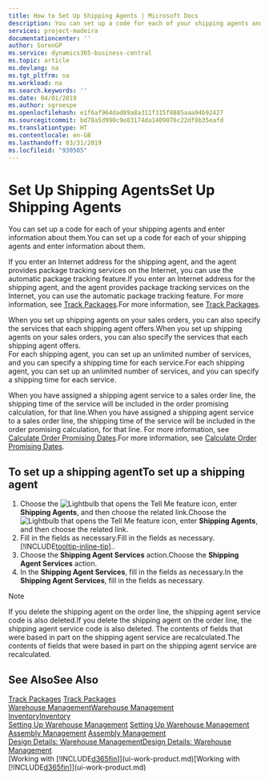 ```yaml
---
title: How to Set Up Shipping Agents | Microsoft Docs
description: You can set up a code for each of your shipping agents and enter information about them.
services: project-madeira
documentationcenter: ''
author: SorenGP
ms.service: dynamics365-business-central
ms.topic: article
ms.devlang: na
ms.tgt_pltfrm: na
ms.workload: na
ms.search.keywords: ''
ms.date: 04/01/2019
ms.author: sgroespe
ms.openlocfilehash: e1f6af964dad89a8a311f315f8885aaa94b92427
ms.sourcegitcommit: bd78a5d990c9e83174da1409076c22df8b35eafd
ms.translationtype: HT
ms.contentlocale: en-GB
ms.lasthandoff: 03/31/2019
ms.locfileid: "930505"
---
```

# <a name="set-up-shipping-agents"></a><span data-ttu-id="140d9-103">Set Up Shipping Agents</span><span class="sxs-lookup"><span data-stu-id="140d9-103">Set Up Shipping Agents</span></span>
<span data-ttu-id="140d9-104">You can set up a code for each of your shipping agents and enter information about them.</span><span class="sxs-lookup"><span data-stu-id="140d9-104">You can set up a code for each of your shipping agents and enter information about them.</span></span>  

<span data-ttu-id="140d9-105">If you enter an Internet address for the shipping agent, and the agent provides package tracking services on the Internet, you can use the automatic package tracking feature.</span><span class="sxs-lookup"><span data-stu-id="140d9-105">If you enter an Internet address for the shipping agent, and the agent provides package tracking services on the Internet, you can use the automatic package tracking feature.</span></span> <span data-ttu-id="140d9-106">For more information, see [Track Packages](sales-how-track-packages.md).</span><span class="sxs-lookup"><span data-stu-id="140d9-106">For more information, see [Track Packages](sales-how-track-packages.md).</span></span>

<span data-ttu-id="140d9-107">When you set up shipping agents on your sales orders, you can also specify the services that each shipping agent offers.</span><span class="sxs-lookup"><span data-stu-id="140d9-107">When you set up shipping agents on your sales orders, you can also specify the services that each shipping agent offers.</span></span>  
<span data-ttu-id="140d9-108">For each shipping agent, you can set up an unlimited number of services, and you can specify a shipping time for each service.</span><span class="sxs-lookup"><span data-stu-id="140d9-108">For each shipping agent, you can set up an unlimited number of services, and you can specify a shipping time for each service.</span></span>  

<span data-ttu-id="140d9-109">When you have assigned a shipping agent service to a sales order line, the shipping time of the service will be included in the order promising calculation, for that line.</span><span class="sxs-lookup"><span data-stu-id="140d9-109">When you have assigned a shipping agent service to a sales order line, the shipping time of the service will be included in the order promising calculation, for that line.</span></span> <span data-ttu-id="140d9-110">For more information, see [Calculate Order Promising Dates](sales-how-to-calculate-order-promising-dates.md).</span><span class="sxs-lookup"><span data-stu-id="140d9-110">For more information, see [Calculate Order Promising Dates](sales-how-to-calculate-order-promising-dates.md).</span></span>

## <a name="to-set-up-a-shipping-agent"></a><span data-ttu-id="140d9-111">To set up a shipping agent</span><span class="sxs-lookup"><span data-stu-id="140d9-111">To set up a shipping agent</span></span>  
1.  <span data-ttu-id="140d9-112">Choose the ![Lightbulb that opens the Tell Me feature](media/ui-search/search_small.png "Tell me what you want to do") icon, enter **Shipping Agents**, and then choose the related link.</span><span class="sxs-lookup"><span data-stu-id="140d9-112">Choose the ![Lightbulb that opens the Tell Me feature](media/ui-search/search_small.png "Tell me what you want to do") icon, enter **Shipping Agents**, and then choose the related link.</span></span>  
2.  <span data-ttu-id="140d9-113">Fill in the fields as necessary.</span><span class="sxs-lookup"><span data-stu-id="140d9-113">Fill in the fields as necessary.</span></span> [!INCLUDE[tooltip-inline-tip](includes/tooltip-inline-tip_md.md)]<span data-ttu-id="140d9-114">.</span><span class="sxs-lookup"><span data-stu-id="140d9-114">.</span></span>  
3.  <span data-ttu-id="140d9-115">Choose the **Shipping Agent Services** action.</span><span class="sxs-lookup"><span data-stu-id="140d9-115">Choose the **Shipping Agent Services** action.</span></span>
4. <span data-ttu-id="140d9-116">In the **Shipping Agent Services**, fill in the fields as necessary.</span><span class="sxs-lookup"><span data-stu-id="140d9-116">In the **Shipping Agent Services**, fill in the fields as necessary.</span></span>

> [!NOTE]  
>  <span data-ttu-id="140d9-117">If you delete the shipping agent on the order line, the shipping agent service code is also deleted.</span><span class="sxs-lookup"><span data-stu-id="140d9-117">If you delete the shipping agent on the order line, the shipping agent service code is also deleted.</span></span> <span data-ttu-id="140d9-118">The contents of fields that were based in part on the shipping agent service are recalculated.</span><span class="sxs-lookup"><span data-stu-id="140d9-118">The contents of fields that were based in part on the shipping agent service are recalculated.</span></span>  

## <a name="see-also"></a><span data-ttu-id="140d9-119">See Also</span><span class="sxs-lookup"><span data-stu-id="140d9-119">See Also</span></span>
<span data-ttu-id="140d9-120">[Track Packages](sales-how-track-packages.md)  </span><span class="sxs-lookup"><span data-stu-id="140d9-120">[Track Packages](sales-how-track-packages.md)  </span></span>  
[<span data-ttu-id="140d9-121">Warehouse Management</span><span class="sxs-lookup"><span data-stu-id="140d9-121">Warehouse Management</span></span>](warehouse-manage-warehouse.md)  
[<span data-ttu-id="140d9-122">Inventory</span><span class="sxs-lookup"><span data-stu-id="140d9-122">Inventory</span></span>](inventory-manage-inventory.md)  
<span data-ttu-id="140d9-123">[Setting Up Warehouse Management](warehouse-setup-warehouse.md)   </span><span class="sxs-lookup"><span data-stu-id="140d9-123">[Setting Up Warehouse Management](warehouse-setup-warehouse.md)   </span></span>  
<span data-ttu-id="140d9-124">[Assembly Management](assembly-assemble-items.md)  </span><span class="sxs-lookup"><span data-stu-id="140d9-124">[Assembly Management](assembly-assemble-items.md)  </span></span>  
[<span data-ttu-id="140d9-125">Design Details: Warehouse Management</span><span class="sxs-lookup"><span data-stu-id="140d9-125">Design Details: Warehouse Management</span></span>](design-details-warehouse-management.md)  
<span data-ttu-id="140d9-126">[Working with [!INCLUDE[d365fin](includes/d365fin_md.md)]](ui-work-product.md)</span><span class="sxs-lookup"><span data-stu-id="140d9-126">[Working with [!INCLUDE[d365fin](includes/d365fin_md.md)]](ui-work-product.md)</span></span>  
